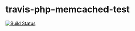 # travis-php-memcached-test

[![Build Status](https://travis-ci.org/178inaba/travis-php-memcached-test.svg?branch=master)](https://travis-ci.org/178inaba/travis-php-memcached-test)
